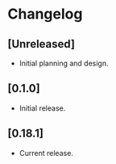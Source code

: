 # Changelog

## [Unreleased]

- Initial planning and design.

## [0.1.0]

- Initial release.

## [0.18.1]

- Current release.
